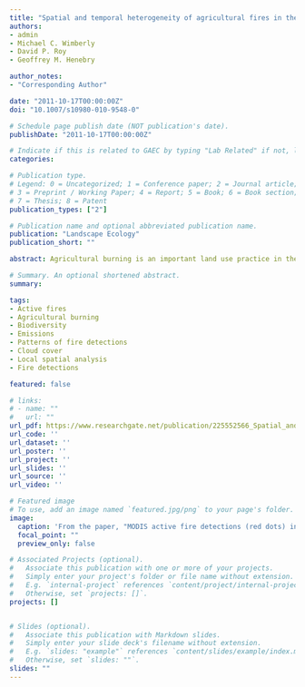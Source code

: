 ```yaml
---
title: "Spatial and temporal heterogeneity of agricultural fires in the central United States in relation to land cover and land use"
authors:
- admin
- Michael C. Wimberly
- David P. Roy
- Geoffrey M. Henebry

author_notes:
- "Corresponding Author"

date: "2011-10-17T00:00:00Z"
doi: "10.1007/s10980-010-9548-0"

# Schedule page publish date (NOT publication's date).
publishDate: "2011-10-17T00:00:00Z"

# Indicate if this is related to GAEC by typing "Lab Related" if not, leave blank
categories: 

# Publication type.
# Legend: 0 = Uncategorized; 1 = Conference paper; 2 = Journal article;
# 3 = Preprint / Working Paper; 4 = Report; 5 = Book; 6 = Book section;
# 7 = Thesis; 8 = Patent
publication_types: ["2"]

# Publication name and optional abbreviated publication name.
publication: "Landscape Ecology"
publication_short: ""

abstract: Agricultural burning is an important land use practice in the central U.S. but has received little attention in the literature, whereas most of the focus has been on wildfires in forested areas. Given the effects that agricultural burning can have on biodiversity and emissions of greenhouse gasses, there is a need to quantify the spatial and temporal patterns of fire in agricultural landscapes of the central U.S. Three years (2006–2008) of the MODIS 1 km daily active fire product generated from the MODIS Terra and Aqua satellite data were used. The 2007 Cropland Data Layer developed by the U.S. Department of Agriculture was used to examine fire distribution by land cover/land use (LCLU) type. Global ordinary least square (OLS) models and local geographically weighted regression (GWR) analyses were used to explore spatial variability in relationships between fire detection density and LCLU classes. The monthly total number of fire detections peaked in April and the density of fire detections (number of fires/km2/3 years) was generally higher in areas dominated by agriculture than areas dominated by forest. Fire seasonality varied among areas dominated by different types of agriculture and land use. The effects of LCLU classes on fire detection density varied spatially, with grassland being the primary correlate of fire detection density in eastern Kansas; whereas wheat cropping was important in central Kansas, northeast North Dakota, and northwest Minnesota.

# Summary. An optional shortened abstract.
summary: 

tags:
- Active fires
- Agricultural burning
- Biodiversity
- Emissions
- Patterns of fire detections
- Cloud cover
- Local spatial analysis
- Fire detections

featured: false

# links:
# - name: ""
#   url: ""
url_pdf: https://www.researchgate.net/publication/225552566_Spatial_and_temporal_heterogeneity_of_agricultural_fires_in_the_central_United_States_in_relation_to_land_cover_and_land_use
url_code: ''
url_dataset: ''
url_poster: ''
url_project: ''
url_slides: ''
url_source: ''
url_video: ''

# Featured image
# To use, add an image named `featured.jpg/png` to your page's folder. 
image:
  caption: 'From the paper, "MODIS active fire detections (red dots) in the central U.S. in 2008. Grey shades show the percentage of MODIS 1 km observations labeled as cloudy over the year. Each circle represents a 1-km MODIS fire pixel. Water bodies (shown in black) were masked out." '
  focal_point: ""
  preview_only: false

# Associated Projects (optional).
#   Associate this publication with one or more of your projects.
#   Simply enter your project's folder or file name without extension.
#   E.g. `internal-project` references `content/project/internal-project/index.md`.
#   Otherwise, set `projects: []`.
projects: []


# Slides (optional).
#   Associate this publication with Markdown slides.
#   Simply enter your slide deck's filename without extension.
#   E.g. `slides: "example"` references `content/slides/example/index.md`.
#   Otherwise, set `slides: ""`.
slides: ""
---
```



